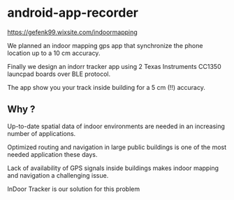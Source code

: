 # android-app-recorder


https://gefenk99.wixsite.com/indoormapping

We planned an indoor mapping gps app that synchronize the phone location up to a 10 cm accuracy.

Finally we design an indorr tracker app using 2 Texas Instruments CC1350 launcpad boards over BLE protocol.

The app show you your track inside building for a 5 cm (!!) accuracy.

## Why ?

Up-to-date spatial data of indoor environments are needed in an increasing number of applications.

Optimized routing and navigation in large public buildings is one of the most needed application these days.

Lack of availability of GPS signals inside buildings makes indoor mapping and navigation a challenging issue.

InDoor Tracker is our solution for this problem
